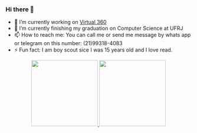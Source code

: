 ### Hi there 👋
- 🔭 I’m currently working on [Virtual 360](https://virtual360.io/) 
- 🌱 I’m currently finishing my graduation on Computer Science at UFRJ
- 📫 How to reach me: You can call me or send me message by whats app or telegram on this number: (21)99318-4083
- ⚡ Fun fact: I am boy scout sice I was 15 years old and I love read.

<div align="center">
   <a href="https://github.com/topd97">
  <img height="180em" src="https://github-readme-stats.vercel.app/api?username=joycebrum&show_icons=true&theme=blue-green&include_all_commits=true&count_private=true"/>
  <img height="180em" src="https://github-readme-stats.vercel.app/api/top-langs/?username=joycebrum&layout=compact&langs_count=7&theme=blue-green&count_private=true"/>
</div>
<!--
**joycebrum/joycebrum** is a ✨ _special_ ✨ repository because its `README.md` (this file) appears on your GitHub profile.

Here are some ideas to get you started:

- 🔭 I’m currently working on ...
- 🌱 I’m currently learning ...
- 👯 I’m looking to collaborate on ...
- 🤔 I’m looking for help with ...
- 💬 Ask me about ...
- 📫 How to reach me: ...
- 😄 Pronouns: ...
- ⚡ Fun fact: ...
-->
